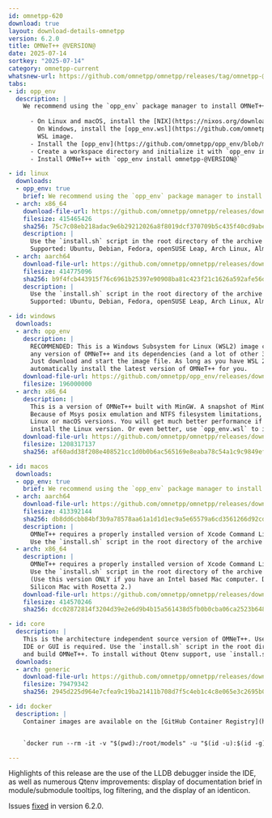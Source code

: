 ```yaml
---
id: omnetpp-620
download: true
layout: download-details-omnetpp
version: 6.2.0
title: OMNeT++ @VERSION@
date: 2025-07-14
sortkey: "2025-07-14"
category: omnetpp-current
whatsnew-url: https://github.com/omnetpp/omnetpp/releases/tag/omnetpp-@VERSION@
tabs:
- id: opp_env
  description: |
    We recommend using the `opp_env` package manager to install OMNeT++ and other models and frameworks.
    
      - On Linux and macOS, install the [NIX](https://nixos.org/download/) package manager.
        On Windows, install the [opp_env.wsl](https://github.com/omnetpp/opp_env/releases/download/wsl/opp_env.wsl)
        WSL image.
      - Install the [opp_env](https://github.com/omnetpp/opp_env/blob/main/INSTALL.md) package manager using `pip install opp-env`.
      - Create a workspace directory and initialize it with `opp_env init`.
      - Install OMNeT++ with `opp_env install omnetpp-@VERSION@`

- id: linux
  downloads:
  - opp_env: true
    brief: We recommend using the `opp_env` package manager to install OMNeT++ and other models and frameworks.
  - arch: x86_64
    download-file-url: https://github.com/omnetpp/omnetpp/releases/download/omnetpp-@VERSION@/omnetpp-@VERSION@-linux-x86_64.tgz
    filesize: 415465426
    sha256: 75c7c08eb218adac9e6b29212026a8f8019dcf370709b5c435f40cd9abe067f6
    description: |
      Use the `install.sh` script in the root directory of the archive to install dependencies and build OMNeT++.
      Supported: Ubuntu, Debian, Fedora, openSUSE Leap, Arch Linux, AlmaLinux and other similar distros.
  - arch: aarch64
    download-file-url: https://github.com/omnetpp/omnetpp/releases/download/omnetpp-@VERSION@/omnetpp-@VERSION@-linux-aarch64.tgz
    filesize: 414775096
    sha256: b9f4fcb443915f76c6961b25397e90908ba81c423f21c1626a592afe56d7edc9
    description: |
      Use the `install.sh` script in the root directory of the archive to install dependencies and build OMNeT++.
      Supported: Ubuntu, Debian, Fedora, openSUSE Leap, Arch Linux, AlmaLinux and other similar distros.

- id: windows
  downloads:
  - arch: opp_env
    description: |
      RECOMMENDED: This is a Windows Subsystem for Linux (WSL2) image containing `opp_env` which lets you easily install
      any version of OMNeT++ and its dependencies (and a lot of other 3rd-party models and frameworks).
      Just download and start the image file. As long as you have WSL 2.4.4 or later on your machine, it will
      automatically install the latest version of OMNeT++ for you.
    download-file-url: https://github.com/omnetpp/opp_env/releases/download/wsl/opp_env.wsl
    filesize: 196000000
  - arch: x86_64
    description: |
      This is a version of OMNeT++ built with MinGW. A snapshot of MinGW64 toolchain is bundled with this archive.
      Because of Msys posix emulation and NTFS filesystem limitations, this version is a LOT slower for development than the
      Linux or macOS versions. You will get much better performance if you use WSL2 (https://github.com/microsoft/WSL) and
      install the Linux version. Or even better, use `opp_env.wsl` to install `opp_env` directly on WSL2.
    download-file-url: https://github.com/omnetpp/omnetpp/releases/download/omnetpp-@VERSION@/omnetpp-@VERSION@-windows-x86_64.7z
    filesize: 1208317137
    sha256: af60add38f208e408521cc1d0b0b6ac565169e8eaba78c54a1c9c9849ef81d5b

- id: macos
  downloads:
  - opp_env: true
    brief: We recommend using the `opp_env` package manager to install OMNeT++ and other models and frameworks.
  - arch: aarch64
    download-file-url: https://github.com/omnetpp/omnetpp/releases/download/omnetpp-@VERSION@/omnetpp-@VERSION@-macos-aarch64.tgz
    filesize: 413392144
    sha256: db8dd6cbb84bf3b9a78578aa61a1d1d1ec9a5e65579a6cd3561266d92cd7b695
    description: |
      OMNeT++ requires a properly installed version of Xcode Command Line Tools and Homebrew (https://brew.sh/).
      Use the `install.sh` script in the root directory of the archive to install dependencies and build OMNeT++.
  - arch: x86_64
    description: |
      OMNeT++ requires a properly installed version of Xcode Command Line Tools and Homebrew (https://brew.sh/).
      Use the `install.sh` script in the root directory of the archive to install dependencies and build OMNeT++.
      (Use this version ONLY if you have an Intel based Mac computer. Do not use this version on an Apple
      Silicon Mac with Rosetta 2.)
    download-file-url: https://github.com/omnetpp/omnetpp/releases/download/omnetpp-@VERSION@/omnetpp-@VERSION@-macos-x86_64.tgz
    filesize: 414570246
    sha256: dcc02872814f3204d39e2e6d9b4b15a561438d5fb0b0cba06ca2523b648d6ba5

- id: core
  description: |
    This is the architecture independent source version of OMNeT++. Useful for installing OMNeT++ on a system where no
    IDE or GUI is required. Use the `install.sh` script in the root directory of the archive to install all dependencies
    and build OMNeT++. To install without Qtenv support, use `install.sh --no-gui`.
  downloads:
  - arch: generic
    download-file-url: https://github.com/omnetpp/omnetpp/releases/download/omnetpp-@VERSION@/omnetpp-@VERSION@-core.tgz
    filesize: 79479342
    sha256: 2945d225d964e7cfea9c19ba21411b708d7f5c4eb1c4c8e065e3c2695b0814a7

- id: docker
  description: |
    Container images are available on the [GitHub Container Registry](https://github.com/orgs/omnetpp/packages?repo_name=omnetpp).


    `docker run --rm -it -v "$(pwd):/root/models" -u "$(id -u):$(id -g)" ghcr.io/omnetpp/omnetpp:u24.04-@VERSION@`

---
```

Highlights of this release are the use of the LLDB debugger inside the IDE, as well as numerous Qtenv improvements: display of documentation brief in module/submodule tooltips, log filtering, and the display of an identicon.

Issues [fixed](https://github.com/omnetpp/omnetpp/issues?q=is%3Aissue+is%3Aclosed+milestone%3A6.2) in version 6.2.0.

